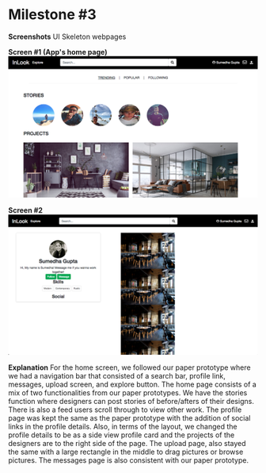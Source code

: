 # Milestone #3


__Screenshots__
UI Skeleton webpages

__Screen #1 (App's home page)__
![](m3_images/homepage.png)

__Screen #2__
![](m3_images/screen2.png)


__Explanation__
For the home screen, we followed our paper prototype where we had a navigation bar that consisted of a search bar, profile link, messages, upload screen, and explore button. The home page consists of a mix of two functionalities from our paper prototypes. We have the stories function where designers can post stories of before/afters of their designs. There is also a feed users scroll through to view other work.
The profile page was kept the same as the paper prototype with the addition of social links in the profile details. Also, in terms of the layout, we changed the profile details to be as a side view profile card and the projects of the designers are to the right side of the page.
The upload page, also stayed the same with a large rectangle in the middle to drag pictures or browse pictures.
The messages page is also consistent with our paper prototype.
